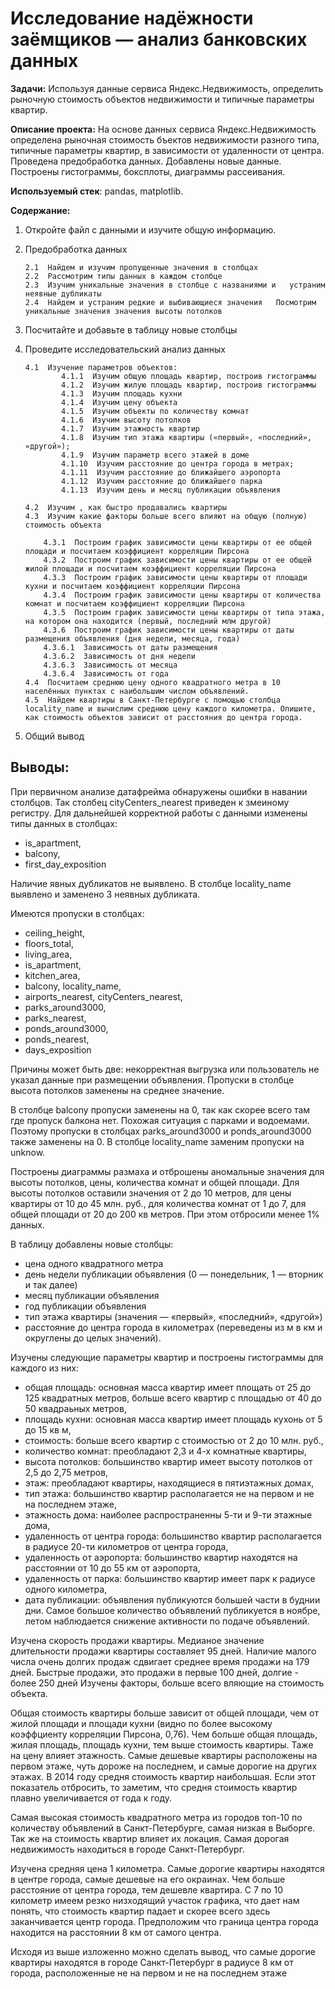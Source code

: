 # Исследование надёжности заёмщиков — анализ банковских данных


**Задачи:** Используя данные сервиса Яндекс.Недвижимость, определить рыночную стоимость объектов недвижимости и типичные параметры квартир.

**Описание проекта:** На основе данных сервиса Яндекс.Недвижимость определена рыночная стоимость бъектов недвижимости разного типа, типичные параметры квартир, в зависимости от
удаленности от центра. Проведена предобработка данных. Добавлены новые данные.
Построены гистограммы, боксплоты, диаграммы рассеивания.

**Используемый стек**: pandas, matplotlib.

**Содержание:**



1.  Откройте файл с данными и изучите общую информацию.
2.  Предобработка данных 

        2.1  Найдем и изучим пропущенные значения в столбцах    
        2.2  Рассмотрим типы данных в каждом столбце    
        2.3  Изучим уникальные значения в столбце с названиями и   устраним неявные дубликаты  
        2.4  Найдем и устраним редкие и выбивающиеся значения   Посмотрим уникальные значения значения высоты потолков
3.  Посчитайте и добавьте в таблицу новые столбцы
4.  Проведите исследовательский анализ данных  

        4.1  Изучение параметров объектов:    
                4.1.1  Изучим общую площадь квартир, построив гистограммы  
                4.1.2  Изучим жилую площадь квартир, построив гистограммы    
                4.1.3  Изучим площадь кухни  
                4.1.4  Изучим цену объекта  
                4.1.5  Изучим объекты по количеству комнат  
                4.1.6  Изучим высоту потолков  
                4.1.7  Изучим этажность квартир  
                4.1.8  Изучим тип этажа квартиры («первый», «последний»,   «другой»);    
                4.1.9  Изучим параметр всего этажей в доме  
                4.1.10  Изучим расстояние до центра города в метрах;  
                4.1.11  Изучим расстояние до ближайшего аэропорта  
                4.1.12  Изучим расстояние до ближайшего парка  
                4.1.13  Изучим день и месяц публикации объявления  

        4.2  Изучим , как быстро продавались квартиры  
        4.3  Изучим какие факторы больше всего влияют на общую (полную) стоимость объекта  

            4.3.1  Построим график зависимости цены квартиры от ее общей площади и посчитаем коэффициент корреляции Пирсона  
            4.3.2  Построим график зависимости цены квартиры от ее общей жилой площади и посчитаем коэффициент корреляции Пирсона  
            4.3.3  Построим график зависимости цены квартиры от площади кухни и посчитаем коэффициент корреляции Пирсона  
            4.3.4  Построим график зависимости цены квартиры от количества комнат и посчитаем коэффициент корреляции Пирсона  
            4.3.5  Построим график зависимости цены квартиры от типа этажа, на котором она находится (первый, последний млм другой)  
            4.3.6  Построим график зависимости цены квартиры от даты размещения объявления (дня недели, месяца, года)    
            4.3.6.1  Зависимость от даты размещения  
            4.3.6.2  Зависимость от дня недели  
            4.3.6.3  Зависимость от месяца  
            4.3.6.4  Зависимость от года  
        4.4  Посчитаем среднюю цену одного квадратного метра в 10 населённых пунктах с наибольшим числом объявлений.  
        4.5  Найдем квартиры в Санкт-Петербурге с помощью столбца locality_name и вычислим среднюю цену каждого километра. Опишите, как стоимость объектов зависит от расстояния до центра города.
5. Общий вывод


## Выводы: ##


При первичном анализе датафрейма обнаружены ошибки в навании столбцов. Так столбец cityCenters_nearest приведен к змеиному регистру. Для дальнейшей корректной работы с данными  изменены типы данных в столбцах:

- is_apartment,
- balcony,
- first_day_exposition

Наличие явных дубликатов не выявлено. В столбце locality_name выявлено и заменено 3 неявных дубликата.

Имеются пропуски в столбцах:
- ceiling_height,
- floors_total,
- living_area,
- is_apartment,
- kitchen_area,
- balcony, locality_name,
- airports_nearest, cityCenters_nearest,
- parks_around3000,
- parks_nearest,
- ponds_around3000,
- ponds_nearest,
- days_exposition

Причины может быть две: некорректная выгрузка или пользователь не указал данные при размещении объявления. Пропуски в столбце высота потолков заменены на среднее значение.

В столбце balcony пропуски заменены на 0, так как скорее всего там где пропуск балкона нет. Похожая ситуация с парками и водоемами. Поэтому пропуски в столбцах parks_around3000 и ponds_around3000 также заменены на 0. В столбце locality_name заменим пропуски на unknow.

Построены диаграммы размаха и отброшены аномальные значения для высоты потолков, цены, количества комнат и общей площади. Для высоты потолков оставили значения от 2 до 10 метров, для цены квартиры от 10 до 45 млн. руб., для количества комнат от 1 до 7, для общей площади от 20 до 200 кв метров. При этом отбросили менее 1% данных.

В таблицу добавлены новые столбцы: 
- цена одного квадратного метра
- день недели публикации объявления (0 — понедельник, 1 — вторник и так далее)
- месяц публикации объявления
- год публикации объявления
- тип этажа квартиры (значения — «первый», «последний», «другой»)
- расстояние до центра города в километрах (переведены из м в км и округлены до целых значений).

Изучены следующие параметры квартир и построены гистограммы для каждого из них:

- общая площадь: основная масса квартир имеет площать от 25 до 125 квадратных метров, больше всего квартир с площадью от 40 до 50 квадраьных метров,
- площадь кухни: основная масса квартир имеет площадь кухонь от 5 до 15 кв м,
- стоимость: больше всего квартир с стоимостью от 2 до 10 млн. руб.,
- количество комнат: преобладают 2,3 и 4-х комнатные квартиры,
- высота потолков: большинство квартир имеет высоту потолков от 2,5 до 2,75 метров,
- этаж: преобладают квартиры, находящиеся в пятиэтажных домах,
- тип этажа: большинство квартир располагается не на первом и не на последнем этаже,
- этажность дома: наиболее распространенны 5-ти и 9-ти этажные дома,
- удаленность от центра города: большинство квартир располагается в радиусе 20-ти километров от центра города,
- удаленность от аэропорта: большинство квартир находятся на расстоянии от 10 до 55 км от аэропорта,
- удаленность от парка: большинство квартир имеет парк к радиусе одного километра,
- дата публикации: объявления публикуются большей части в буднии дни. Самое большое количество объявлений публикуется в ноябре, летом наблюдается снижение активности по подаче объявлений.

Изучена скорость продажи квартиры. Медианое значение длительности продажи квартиры составляет 95 дней. Наличие малого числа очень долгих продаж сдвигает среднее время продажи на 179 дней. Быстрые продажи, это продажи в первые 100 дней, долгие - более 250 дней
Изучены факторы, больше всего вляющие на стоимость объекта.

Общая стоимость квартиры больше зависит от общей площади, чем от жилой площади и площади кухни (видно по более высокому коэффциенту корреляции Пирсона, 0,76). Чем больше общая площадь, жилая площадь, площадь кухни, тем выше стоимость квартиры. Таже на цену влияет этажность. Самые дешевые квартиры расположены на первом этаже, чуть дороже на последнем, и самые дорогие на других этажах. В 2014 году средня стоимость квартир наибольшая. Если этот показатель отбросить, то заметим, что средня стоимость квартир плавно увеличивается от года к году.

Самая высокая стоимость квадратного метра из городов топ-10 по количеству объявлений в Санкт-Петербурге, самая низкая в Выборге.
Так же на стоимость квартир влияет их локация. Самая дорогая недвижимость находиться в городе Санкт-Петербург.

Изучена средняя цена 1 километра. Самые дорогие квартиры находятся в центре города, самые дешевые на его окраинах. Чем больше расстояние от центра города, тем дешевле квартира. С 7 по 10 километр имеем резко низходящий участок графика, что дает нам понять, что стоимость квартир падает и скорее всего здесь заканчивается центр города. Предположим что граница центра города находится на расстоянии 8 км от самого центра.

Исходя из выше изложенно можно сделать вывод, что самые дорогие квартиры находятся в городе Санкт-Петербург в радиусе 8 км от города, расположенные не на первом и не на последнем этаже